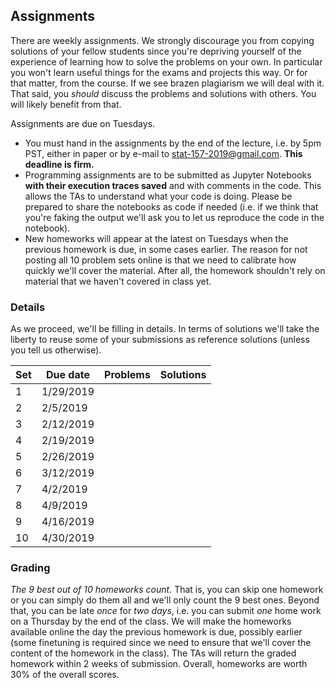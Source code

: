 ## Assignments

There are weekly assignments. We strongly discourage you from copying solutions of your fellow students since you're depriving yourself of the experience of learning how to solve the problems on your own. In particular you won't learn useful things for the exams and projects this way. Or for that matter, from the course. If we see brazen plagiarism we will deal with it. That said, you *should* discuss the problems and solutions with others. You will likely benefit from that.

Assignments are due on Tuesdays.
* You must hand in the assignments by the end of the lecture, i.e. by
  5pm PST, either in paper or by e-mail to
  [stat-157-2019@gmail.com](mailto://berkeley-stat-157@googlegroups.com). **This
  deadline is firm.**
* Programming assignments are to be submitted as Jupyter Notebooks
  **with their execution traces saved** and with comments in the
  code. This allows the TAs to understand what your code is
  doing. Please be prepared to share the notebooks as code if needed
  (i.e. if we think that you're faking the output we'll ask you to let
  us reproduce the code in the notebook).
* New homeworks will appear at the latest on Tuesdays when the
  previous homework is due, in some cases earlier. The reason for not
  posting all 10 problem sets online is that we need to calibrate how
  quickly we'll cover the material. After all, the homework shouldn't
  rely on material that we haven't covered in class yet.

### Details

As we proceed, we'll be filling in details. In terms of solutions we'll take the liberty to reuse some of your submissions as reference solutions (unless you tell us otherwise). 

| Set | Due date  | Problems | Solutions |
|-----|-----------|----------|-----------|
| 1   | 1/29/2019 | | |
| 2   | 2/5/2019  | | |
| 3   | 2/12/2019 | | |
| 4   | 2/19/2019 | | |
| 5   | 2/26/2019 | | |
| 6   | 3/12/2019 | | |
| 7   | 4/2/2019  | | |
| 8   | 4/9/2019  | | |
| 9   | 4/16/2019 | | |
| 10  | 4/30/2019 | | |

### Grading

*The 9 best out of 10 homeworks count*. That is, you can skip one homework or you can simply do them all and we'll only count the 9 best ones. Beyond that, you can be late *once* for *two days*, i.e. you can submit *one* home work on a Thursday by the end of the class. We will make the homeworks available online the day the previous homework is due, possibly earlier (some finetuning is required since we need to ensure that we'll cover the content of the homework in the class). The TAs will return the graded homework within 2 weeks of submission. Overall, homeworks are worth 30% of the overall scores. 
